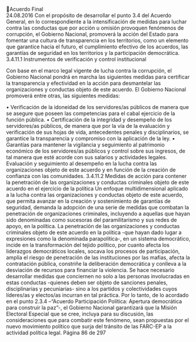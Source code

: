 Acuerdo Final  
24.08.2016 
Con el propósito de desarrollar el punto 3.4 del Acuerdo General, en lo correspondiente a la intensificación 
de  medidas  para  luchar  contra  las  conductas  que  por  acción  u  omisión  provoquen  fenómenos  de 
corrupción,  el  Gobierno  Nacional,  promoverá  la  acción  del  Estado  para  fomentar  una  cultura  de 
transparencia en los territorios, como un elemento que garantice hacia el futuro, el cumplimiento efectivo 
de los acuerdos, las garantías de seguridad en los territorios y la participación democrática. 
3.4.11.1 Instrumentos de verificación y control institucional  
 
Con base en el marco legal vigente de lucha contra la corrupción, el Gobierno Nacional pondrá en marcha 
las  siguientes  medidas  para  certificar  la  transparencia  y  efectividad  en  la  acción  para  desmantelar  las 
organizaciones  y  conductas  objeto  de  este  acuerdo.  El  Gobierno  Nacional  promoverá  entre  otras,  las 
siguientes medidas: 
 
• Verificación de la idoneidad de los servidores/as públicos de manera que se asegure que poseen 
las competencias para el cabal ejercicio de la función pública. 
• Certificación de la integridad y desempeño de los servidores/as públicos, de manera que por la 
vía de la evaluación y verificación de sus hojas de vida, antecedentes penales y disciplinarios, se 
garantice la transparencia y compromiso con la aplicación de la ley. 
• Garantías para mantener la vigilancia y seguimiento al patrimonio económico de los servidores/as 
públicos y control sobre sus ingresos, de tal manera que esté acorde con sus salarios y actividades 
legales. Evaluación y seguimiento al desempeño en la lucha contra las organizaciones objeto de 
este acuerdo y en función de la creación de confianza con las comunidades. 
3.4.11.2 Medidas de acción para contener la penetración de las organizaciones y conductas criminales 
objeto de este acuerdo en el ejercicio de la política 
Un enfoque multidimensional aplicado a la lucha contra las organizaciones y conductas objeto de este 
acuerdo,  que  permita  avanzar  en  la  creación  y  sostenimiento  de  garantías  de  seguridad,  demanda  la 
adopción de una serie de medidas que combatan la penetración de organizaciones criminales, incluyendo 
a aquellas que hayan sido denominadas como sucesoras del paramilitarismo y sus redes de apoyo, en la 
política. 
La penetración de las organizaciones y conductas criminales objeto de este acuerdo en la política -que 
hayan dado lugar a expresiones como la denominada parapolítica-, en un sistema democrático, incide en 
la  transformación  del  tejido  político,  por  cuanto  afecta  los  liderazgos  democráticos  locales,  socava  los 
procesos de participación, amplía el riesgo de penetración de las instituciones por las mafias, afecta la 
contratación pública, constriñe la deliberación democrática y conlleva a la desviación de recursos para 
financiar la violencia. 
Se  hace  necesario  desarrollar  medidas  que  conciernen  no  solo  a  las  personas  involucradas  en  estas 
conductas -quienes deben ser objeto de sanciones penales, disciplinarias y pecuniarias- sino a los partidos 
y colectividades cuyos líderes/as y electos/as incurran en tal práctica. 
Por lo tanto, de lo acordado en el punto 2.3.4 –“Acuerdo Participación Política: Apertura democrática para 
construir la paz”-, el Gobierno Nacional garantizará que la Misión Electoral Especial que se cree, incluya 
para su discusión, las consideraciones que para combatir este fenómeno, sean propuestas por el nuevo 
movimiento político que surja del tránsito de las FARC-EP a la actividad política legal. 
Página 86 de 297 
 

